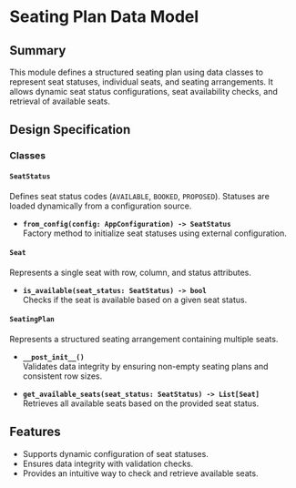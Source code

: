 # Seating Plan Data Model

## Summary
This module defines a structured seating plan using data classes to represent seat statuses, individual seats, and seating arrangements. It allows dynamic seat status configurations, seat availability checks, and retrieval of available seats.

## Design Specification

### Classes

#### `SeatStatus`
Defines seat status codes (`AVAILABLE`, `BOOKED`, `PROPOSED`). Statuses are loaded dynamically from a configuration source.

- **`from_config(config: AppConfiguration) -> SeatStatus`**  
  Factory method to initialize seat statuses using external configuration.

#### `Seat`
Represents a single seat with row, column, and status attributes.

- **`is_available(seat_status: SeatStatus) -> bool`**  
  Checks if the seat is available based on a given seat status.

#### `SeatingPlan`
Represents a structured seating arrangement containing multiple seats.

- **`__post_init__()`**  
  Validates data integrity by ensuring non-empty seating plans and consistent row sizes.

- **`get_available_seats(seat_status: SeatStatus) -> List[Seat]`**  
  Retrieves all available seats based on the provided seat status.

## Features
- Supports dynamic configuration of seat statuses.
- Ensures data integrity with validation checks.
- Provides an intuitive way to check and retrieve available seats.

